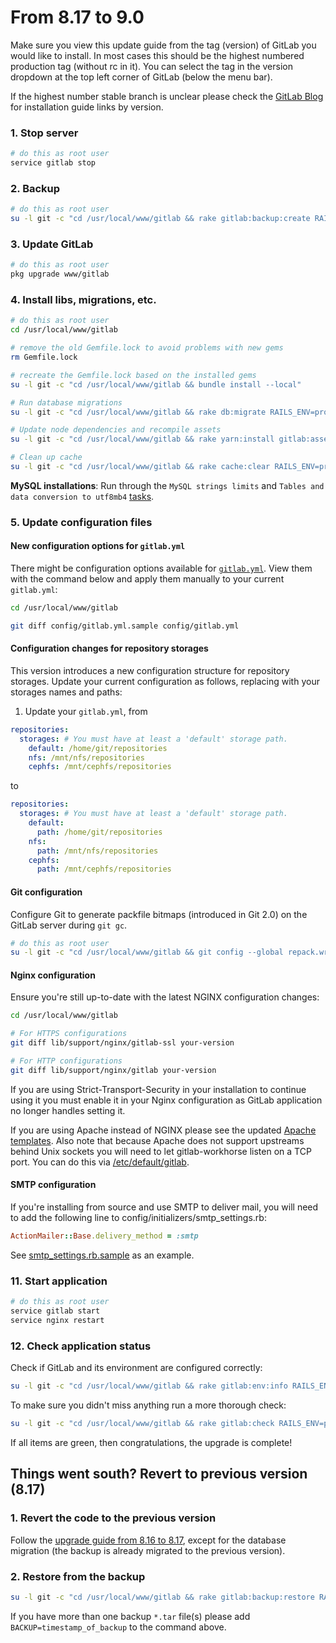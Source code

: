 # From 8.17 to 9.0

Make sure you view this update guide from the tag (version) of GitLab you would
like to install. In most cases this should be the highest numbered production
tag (without rc in it). You can select the tag in the version dropdown at the
top left corner of GitLab (below the menu bar).

If the highest number stable branch is unclear please check the
[GitLab Blog](https://about.gitlab.com/blog/archives.html) for installation
guide links by version.

### 1. Stop server

```bash
# do this as root user
service gitlab stop
```

### 2. Backup

```bash
# do this as root user
su -l git -c "cd /usr/local/www/gitlab && rake gitlab:backup:create RAILS_ENV=production"
```

### 3. Update GitLab

```bash
# do this as root user
pkg upgrade www/gitlab
```

### 4. Install libs, migrations, etc.

```bash
# do this as root user
cd /usr/local/www/gitlab

# remove the old Gemfile.lock to avoid problems with new gems
rm Gemfile.lock

# recreate the Gemfile.lock based on the installed gems
su -l git -c "cd /usr/local/www/gitlab && bundle install --local"

# Run database migrations
su -l git -c "cd /usr/local/www/gitlab && rake db:migrate RAILS_ENV=production"

# Update node dependencies and recompile assets
su -l git -c "cd /usr/local/www/gitlab && rake yarn:install gitlab:assets:clean gitlab:assets:compile RAILS_ENV=production NODE_ENV=production"

# Clean up cache
su -l git -c "cd /usr/local/www/gitlab && rake cache:clear RAILS_ENV=production"
```

**MySQL installations**: Run through the `MySQL strings limits` and `Tables and data conversion to utf8mb4` [tasks](../install/database_mysql.md).


### 5. Update configuration files

#### New configuration options for `gitlab.yml`

There might be configuration options available for [`gitlab.yml`][yaml]. View them with the command below and apply them manually to your current `gitlab.yml`:

```sh
cd /usr/local/www/gitlab

git diff config/gitlab.yml.sample config/gitlab.yml
```

#### Configuration changes for repository storages

This version introduces a new configuration structure for repository storages.
Update your current configuration as follows, replacing with your storages names and paths:

1. Update your `gitlab.yml`, from

  ```yaml
  repositories:
    storages: # You must have at least a 'default' storage path.
      default: /home/git/repositories
      nfs: /mnt/nfs/repositories
      cephfs: /mnt/cephfs/repositories
  ```

  to

  ```yaml
  repositories:
    storages: # You must have at least a 'default' storage path.
      default:
        path: /home/git/repositories
      nfs:
        path: /mnt/nfs/repositories
      cephfs:
        path: /mnt/cephfs/repositories
  ```

#### Git configuration

Configure Git to generate packfile bitmaps (introduced in Git 2.0) on
the GitLab server during `git gc`.

```sh
# do this as root user
su -l git -c "cd /usr/local/www/gitlab && git config --global repack.writeBitmaps true"
```

#### Nginx configuration

Ensure you're still up-to-date with the latest NGINX configuration changes:

```sh
cd /usr/local/www/gitlab

# For HTTPS configurations
git diff lib/support/nginx/gitlab-ssl your-version

# For HTTP configurations
git diff lib/support/nginx/gitlab your-version
```

If you are using Strict-Transport-Security in your installation to continue using it you must enable it in your Nginx
configuration as GitLab application no longer handles setting it.

If you are using Apache instead of NGINX please see the updated [Apache templates].
Also note that because Apache does not support upstreams behind Unix sockets you
will need to let gitlab-workhorse listen on a TCP port. You can do this
via [/etc/default/gitlab].

[Apache templates]: https://gitlab.com/gitlab-org/gitlab-recipes/tree/master/web-server/apache
[/etc/default/gitlab]: https://gitlab.com/gitlab-org/gitlab-ce/blob/9-0-stable/lib/support/init.d/gitlab.default.example#L38

#### SMTP configuration

If you're installing from source and use SMTP to deliver mail, you will need to add the following line
to config/initializers/smtp_settings.rb:

```ruby
ActionMailer::Base.delivery_method = :smtp
```

See [smtp_settings.rb.sample] as an example.

[smtp_settings.rb.sample]: https://gitlab.com/gitlab-org/gitlab-ce/blob/8-17-stable/config/initializers/smtp_settings.rb.sample#L13

### 11. Start application

```bash
# do this as root user
service gitlab start
service nginx restart
```

### 12. Check application status

Check if GitLab and its environment are configured correctly:

```bash
su -l git -c "cd /usr/local/www/gitlab && rake gitlab:env:info RAILS_ENV=production"
```

To make sure you didn't miss anything run a more thorough check:

```bash
su -l git -c "cd /usr/local/www/gitlab && rake gitlab:check RAILS_ENV=production"
```

If all items are green, then congratulations, the upgrade is complete!

## Things went south? Revert to previous version (8.17)

### 1. Revert the code to the previous version

Follow the [upgrade guide from 8.16 to 8.17](8.16-to-8.17.md), except for the
database migration (the backup is already migrated to the previous version).

### 2. Restore from the backup

```bash
su -l git -c "cd /usr/local/www/gitlab && rake gitlab:backup:restore RAILS_ENV=production"
```

If you have more than one backup `*.tar` file(s) please add `BACKUP=timestamp_of_backup` to the command above.

[yaml]: https://gitlab.com/gitlab-org/gitlab-ce/blob/9-0-stable/config/gitlab.yml.example
[gl-example]: https://gitlab.com/gitlab-org/gitlab-ce/blob/9-0-stable/lib/support/init.d/gitlab.default.example
